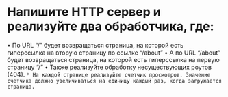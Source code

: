 # Напишите HTTP сервер и реализуйте два обработчика, где:
• По URL “/” будет возвращаться страница, на которой есть гиперссылка на вторую страницу по ссылке “/about”
• А по URL “/about” будет возвращаться страница, на которой есть гиперссылка на первую страницу “/”
• Также реализуйте обработку несуществующих роутов (404).
 `* На каждой странице реализуйте счетчик просмотров. Значение счетчика должно увеличиваться на единицу каждый раз, когда загружается страница.`




